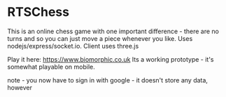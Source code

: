 # RTSChess
This is an online chess game with one important difference - there are no turns and so you can just move a piece whenever you like.
Uses nodejs/express/socket.io. Client uses three.js

Play it here: https://www.biomorphic.co.uk
Its a working prototype - it's somewhat playable on mobile.

note - you now have to sign in with google - it doesn't store any data, however
